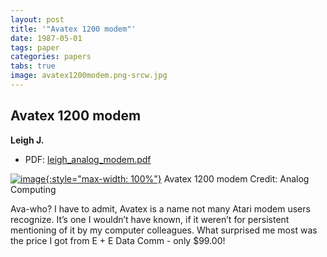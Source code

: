 ```yaml
---
layout: post
title: '"Avatex 1200 modem"'
date: 1987-05-01
tags: paper
categories: papers
tabs: true
image: avatex1200modem.png-srcw.jpg
---
```


## Avatex 1200 modem
**Leigh J.**
- PDF: [leigh_analog_modem.pdf](/documents/leigh_analog_modem.pdf)


[![image](https://www.evl.uic.edu/output/originals/avatex1200modem.png-srcw.jpg){:style="max-width: 100%"}](https://www.evl.uic.edu/output/originals/avatex1200modem.png-srcw.jpg)
Avatex 1200 modem
Credit: Analog Computing

Ava-who? I have to admit, Avatex is a name not many Atari modem users recognize. It&rsquo;s one I wouldn&rsquo;t have known, if it weren&rsquo;t for persistent mentioning of it by my computer colleagues. What surprised me most was the price I got from E + E Data Comm - only $99.00!